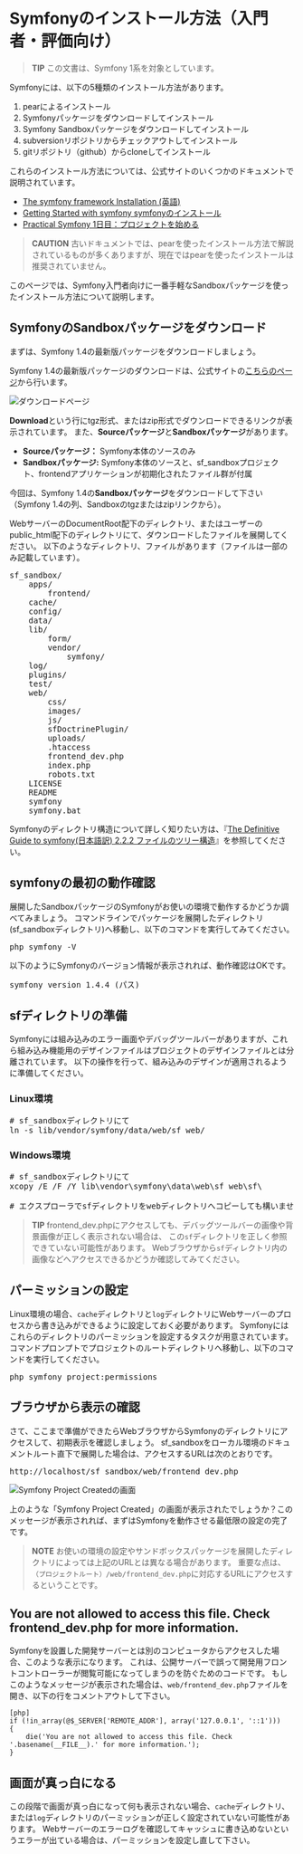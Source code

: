 Symfonyのインストール方法（入門者・評価向け）
============================================

> **TIP**
> この文書は、Symfony 1系を対象としています。

Symfonyには、以下の5種類のインストール方法があります。

1. pearによるインストール
2. Symfonyパッケージをダウンロードしてインストール
3. Symfony Sandboxパッケージをダウンロードしてインストール
4. subversionリポジトリからチェックアウトしてインストール
5. gitリポジトリ（github）からcloneしてインストール

これらのインストール方法については、公式サイトのいくつかのドキュメントで説明されています。

- [The symfony framework Installation (英語)](http://www.symfony-project.org/installation/1_4)
- [Getting Started with symfony symfonyのインストール](http://www.symfony-project.org/getting-started/1_4/ja/03-Symfony-Installation)
- [Practical Symfony 1日目：プロジェクトを始める](http://www.symfony-project.org/jobeet/1_4/Doctrine/ja/01)

> **CAUTION**
> 古いドキュメントでは、pearを使ったインストール方法で解説されているものが多くありますが、現在ではpearを使ったインストールは推奨されていません。


このページでは、Symfony入門者向けに一番手軽なSandboxパッケージを使ったインストール方法について説明します。



SymfonyのSandboxパッケージをダウンロード
-------------------

まずは、Symfony 1.4の最新版パッケージをダウンロードしましょう。

Symfony 1.4の最新版パッケージのダウンロードは、公式サイトの[こちらのページ](http://www.symfony-project.org/installation)から行います。

![ダウンロードページ](images/installation.png)


**Download**という行にtgz形式、またはzip形式でダウンロードできるリンクが表示されています。
また、**Sourceパッケージ**と**Sandboxパッケージ**があります。

- **Sourceパッケージ：** Symfony本体のソースのみ
- **Sandboxパッケージ:** Symfony本体のソースと、sf_sandboxプロジェクト、frontendアプリケーションが初期化されたファイル群が付属

今回は、Symfony 1.4の**Sandboxパッケージ**をダウンロードして下さい（Symfony 1.4の列、Sandboxのtgzまたはzipリンクから）。

WebサーバーのDocumentRoot配下のディレクトリ、またはユーザーのpublic_html配下のディレクトリにて、ダウンロードしたファイルを展開してください。
以下のようなディレクトリ、ファイルがあります（ファイルは一部のみ記載しています）。

<pre class="command-line">
sf_sandbox/
    apps/
        frontend/
    cache/
    config/
    data/
    lib/
        form/
        vendor/
            symfony/
    log/
    plugins/
    test/
    web/
        css/
        images/
        js/
        sfDoctrinePlugin/
        uploads/
        .htaccess
        frontend_dev.php
        index.php
        robots.txt
    LICENSE
    README
    symfony
    symfony.bat
</pre>

Symfonyのディレクトリ構造について詳しく知りたい方は、『[The Definitive Guide to symfony(日本語訳) 2.2.2 ファイルのツリー構造](http://symfony.sarabande.jp/book/1.2/02-Exploring-Symfony-s-Code.html#file.tree.structure)』を参照してください。



symfonyの最初の動作確認
-----------------------

展開したSandboxパッケージのSymfonyがお使いの環境で動作するかどうか調べてみましょう。
コマンドラインでパッケージを展開したディレクトリ(sf_sandboxディレクトリ)へ移動し、以下のコマンドを実行してみてください。

<pre class="command-line">
php symfony -V
</pre>

以下のようにSymfonyのバージョン情報が表示されれば、動作確認はOKです。

<pre class="command-line">
symfony version 1.4.4 (パス)
</pre>



sfディレクトリの準備
--------------------

Symfonyには組み込みのエラー画面やデバッグツールバーがありますが、これら組み込み機能用のデザインファイルはプロジェクトのデザインファイルとは分離されています。
以下の操作を行って、組み込みのデザインが適用されるように準備してください。

### Linux環境
<pre class="command-line">
# sf_sandboxディレクトリにて
ln -s lib/vendor/symfony/data/web/sf web/
</pre>

### Windows環境
<pre class="command-line">
# sf_sandboxディレクトリにて
xcopy /E /F /Y lib\vendor\symfony\data\web\sf web\sf\

# エクスプローラでsfディレクトリをwebディレクトリへコピーしても構いません
</pre>


> **TIP**
> frontend_dev.phpにアクセスしても、デバッグツールバーの画像や背景画像が正しく表示されない場合は、
> この`sf`ディレクトリを正しく参照できていない可能性があります。
> Webブラウザから`sf`ディレクトリ内の画像などへアクセスできるかどうか確認してみてください。



パーミッションの設定
--------------------

Linux環境の場合、`cache`ディレクトリと`log`ディレクトリにWebサーバーのプロセスから書き込みができるように設定しておく必要があります。
Symfonyにはこれらのディレクトリのパーミッションを設定するタスクが用意されています。
コマンドプロンプトでプロジェクトのルートディレクトリへ移動し、以下のコマンドを実行してください。

<pre class="command-line">
php symfony project:permissions
</pre>



ブラウザから表示の確認
----------------------

さて、ここまで準備ができたらWebブラウザからSymfonyのディレクトリにアクセスして、初期表示を確認しましょう。
sf_sandboxをローカル環境のドキュメントルート直下で展開した場合は、アクセスするURLは次のとおりです。

<pre class="command-line">
http://localhost/sf_sandbox/web/frontend_dev.php
</pre>

![Symfony Project Createdの画面](images/project_created.png)

上のような「Symfony Project Created」の画面が表示されたでしょうか？このメッセージが表示されれば、まずはSymfonyを動作させる最低限の設定の完了です。

> **NOTE**
> お使いの環境の設定やサンドボックスパッケージを展開したディレクトリによっては上記のURLとは異なる場合があります。
> 重要な点は、`（プロジェクトルート）/web/frontend_dev.php`に対応するURLにアクセスするということです。



You are not allowed to access this file. Check frontend_dev.php for more information.
------------

Symfonyを設置した開発サーバーとは別のコンピュータからアクセスした場合、このような表示になります。
これは、公開サーバーで誤って開発用フロントコントローラーが閲覧可能になってしまうのを防ぐためのコードです。
もしこのようなメッセージが表示された場合は、`web/frontend_dev.php`ファイルを開き、以下の行をコメントアウトして下さい。

    [php]
    if (!in_array(@$_SERVER['REMOTE_ADDR'], array('127.0.0.1', '::1')))
    {
        die('You are not allowed to access this file. Check '.basename(__FILE__).' for more information.');
    }



画面が真っ白になる
------------

この段階で画面が真っ白になって何も表示されない場合、`cache`ディレクトリ、または`log`ディレクトリのパーミッションが正しく設定されていない可能性があります。
Webサーバーのエラーログを確認してキャッシュに書き込めないというエラーが出ている場合は、パーミッションを設定し直して下さい。

